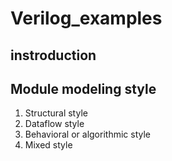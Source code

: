 # Verilog_examples


## instroduction


## Module modeling style

1. Structural style
2. Dataflow style
3. Behavioral or algorithmic style
4. Mixed style
